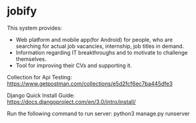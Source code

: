# jobify

This system provides: 
-  Web platform and mobile app(for Android) for people, who are searching for actual job vacancies, internship, job titles in demand.
- Information regarding IT breakthroughs and to motivate to challenge themselves. 
- Tool for improving their CVs and supporting it.

Collection for Api Testing:
https://www.getpostman.com/collections/e5d2fcf6ec7ba445dfe3

Django Quick Install Guide:
https://docs.djangoproject.com/en/3.0/intro/install/

Run the following command to run server:
python3 manage.py runserver

